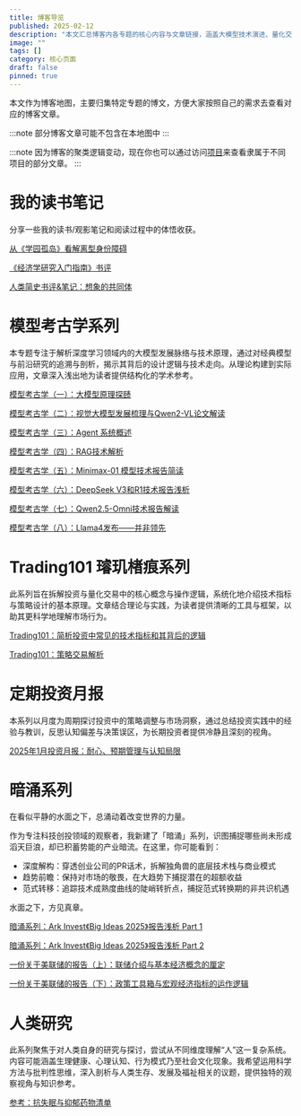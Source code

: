 ```yaml
---
title: 博客导览
published: 2025-02-12
description: "本文汇总博客内各专题的核心内容与文章链接，涵盖大模型技术演进、量化交易策略解析及定期投资分析，旨在为读者提供清晰的知识导航与高效的内容查阅路径。"
image: ""
tags: []
category: 核心页面
draft: false
pinned: true
---
```


本文作为博客地图，主要归集特定专题的博文，方便大家按照自己的需求去查看对应的博客文章。

:::note
部分博客文章可能不包含在本地图中
:::

:::note
因为博客的聚类逻辑变动，现在你也可以通过访问[项目](/projects/)来查看隶属于不同项目的部分文章。
:::

# 我的读书笔记

分享一些我的读书/观影笔记和阅读过程中的体悟收获。

[从《学园孤岛》看解离型身份障碍](https://www.lapis.cafe/posts/essays/%E4%BB%8E%E5%AD%A6%E5%9B%AD%E5%AD%A4%E5%B2%9B%E7%9C%8B%E8%A7%A3%E7%A6%BB%E5%9E%8B%E8%BA%AB%E4%BB%BD%E9%9A%9C%E7%A2%8D/)

[《经济学研究入门指南》书评](https://www.lapis.cafe/posts/finance--economics/book-review-of-doing-economics/)

[人类简史书评&笔记：想象的共同体]()

# 模型考古学系列

本专题专注于解析深度学习领域内的大模型发展脉络与技术原理，通过对经典模型与前沿研究的追溯与剖析，揭示其背后的设计逻辑与技术走向。从理论构建到实际应用，文章深入浅出地为读者提供结构化的学术参考。

[模型考古学（一）：大模型原理探赜](https://www.lapis.cafe/posts/ai--deep-learning/deeplearning-research-001/)

[模型考古学（二）：视觉大模型发展梳理与Qwen2-VL论文解读](https://www.lapis.cafe/posts/ai--deep-learning/deeplearning-research-002/)

[模型考古学（三）：Agent 系统概述](https://www.lapis.cafe/posts/ai--deep-learning/deeplearning-research-003/)

[模型考古学（四）：RAG技术解析](https://www.lapis.cafe/posts/ai--deep-learning/deeplearning-research-004/)

[模型考古学（五）：Minimax-01 模型技术报告简读](https://www.lapis.cafe/posts/ai--deep-learning/minimax-01-report/)

[模型考古学（六）：DeepSeek V3和R1技术报告浅析](https://www.lapis.cafe/posts/ai--deep-learning/deepseek-v3-r1-report/)

[模型考古学（七）：Qwen2.5-Omni技术报告解读](https://www.lapis.cafe/posts/ai--deep-learning/qwen-25-omni-r1-report/)

[模型考古学（八）：Llama4发布——并非领先](https://www.lapis.cafe/posts/ai--deep-learning/llama-4-report/)

# Trading101 璿玑楮痕系列

此系列旨在拆解投资与量化交易中的核心概念与操作逻辑，系统化地介绍技术指标与策略设计的基本原理。文章结合理论与实践，为读者提供清晰的工具与框架，以助其更科学地理解市场行为。

[Trading101：简析投资中常见的技术指标和其背后的逻辑](https://www.lapis.cafe/posts/finance--economics/trading101-investing-indicator-logic/)

[Trading101：策略交易解析](https://www.lapis.cafe/posts/finance--economics/trading101-quant-trading/)

# 定期投资月报

本系列以月度为周期探讨投资中的策略调整与市场洞察，通过总结投资实践中的经验与教训，反思认知偏差与决策误区，为长期投资者提供冷静且深刻的视角。

[2025年1月投资月报：耐心、预期管理与认知局限](https://www.lapis.cafe/posts/scheduledreport/trading-monthly-report-01/)

# 暗涌系列

在看似平静的水面之下，总涌动着改变世界的力量。

作为专注科技创投领域的观察者，我新建了「暗涌」系列，识图捕捉哪些尚未形成滔天巨浪，却已积蓄势能的产业暗流。在这里，你可能看到：

- 深度解构：穿透创业公司的PR话术，拆解独角兽的底层技术栈与商业模式
- 趋势前瞻：保持对市场的敬畏，在大趋势下捕捉潜在的超额收益
- 范式转移：追踪技术成熟度曲线的陡峭转折点，捕捉范式转换期的非共识机遇

水面之下，方见真章。

[暗涌系列：Ark Invest《Big Ideas 2025》报告浅析 Part 1](https://www.lapis.cafe/posts/finance--economics/darkwave-bigideas2025-p1/)

[暗涌系列：Ark Invest《Big Ideas 2025》报告浅析 Part 2](https://www.lapis.cafe/posts/finance--economics/darkwave-bigideas2025-p2/)

[一份关于美联储的报告（上）：联储介绍与基本经济概念的厘定](https://www.lapis.cafe/posts/finance--economics/fed-report-01/)

[一份关于美联储的报告（下）：政策工具箱与宏观经济指标的运作逻辑](https://www.lapis.cafe/posts/finance--economics/fed-report-02/)

# 人类研究

此系列聚焦于对人类自身的研究与探讨，尝试从不同维度理解“人”这一复杂系统。内容可能涵盖生理健康、心理认知、行为模式乃至社会文化现象。我希望运用科学方法与批判性思维，深入剖析与人类生存、发展及福祉相关的议题，提供独特的观察视角与知识参考。

[参考：抗失眠与抑郁药物清单](https://www.lapis.cafe/posts/HumanSciences/insomnia-depression-pharmacology/)

